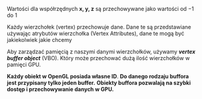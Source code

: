 Wartości dla współrzędnych **x, y, z** są przechowywane jako wartości od $-1$ do $1$

Każdy wierzchołek (vertex) przechowuje dane.
Dane te są przedstawiane używając atrybutów wierzchołka (Vertex Attributes), dane te mogą być jakiekolwiek jakie chcemy

Aby zarządzać pamięcią z naszymi danymi wierzchołków, używamy ***vertex buffer object*** (VBO). Który może przechować dużą ilość wierzchołków w pamięci GPU.

**Każdy obiekt w OpenGL posiada własne ID**.
**Do danego rodzaju buffora jest przypisany tylko jeden buffer.**
**Obiekty buffora pozwalają na szybki dostęp i przechowywanie danych w GPU.**